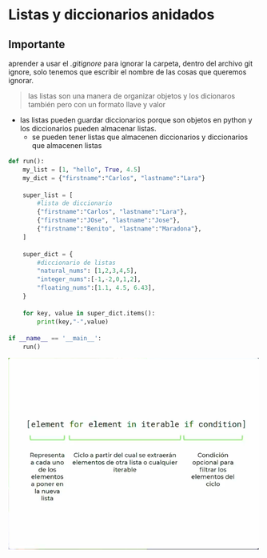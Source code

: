 # Listas y diccionarios anidados
## Importante
aprender a usar el *.gitignore*
para ignorar la carpeta, dentro del archivo git ignore, solo tenemos que escribir el nombre de las cosas que queremos ignorar.
>las listas son una manera de organizar objetos y los dicionaros también pero con un formato llave y valor

* las listas pueden guardar diccionarios porque son objetos en python y los diccionarios pueden almacenar listas.
    * se pueden tener listas que almacenen diccionarios  y diccionarios que almacenen listas

```python
def run():
    my_list = [1, "hello", True, 4.5]
    my_dict = {"firstname":"Carlos", "lastname":"Lara"} 

    super_list = [
        #lista de diccionario
        {"firstname":"Carlos", "lastname":"Lara"},
        {"firstname":"JOse", "lastname":"Jose"},
        {"firstname":"Benito", "lastname":"Maradona"},
    ]

    super_dict = {
        #diccionario de listas
        "natural_nums": [1,2,3,4,5],
        "integer_nums":[-1,-2,0,1,2],
        "floating_nums":[1.1, 4.5, 6.43],
    }

    for key, value in super_dict.items():
        print(key,"-",value)

if __name__ == '__main__':
    run()

``` 
![comprehesions](images/comprehesions.png)